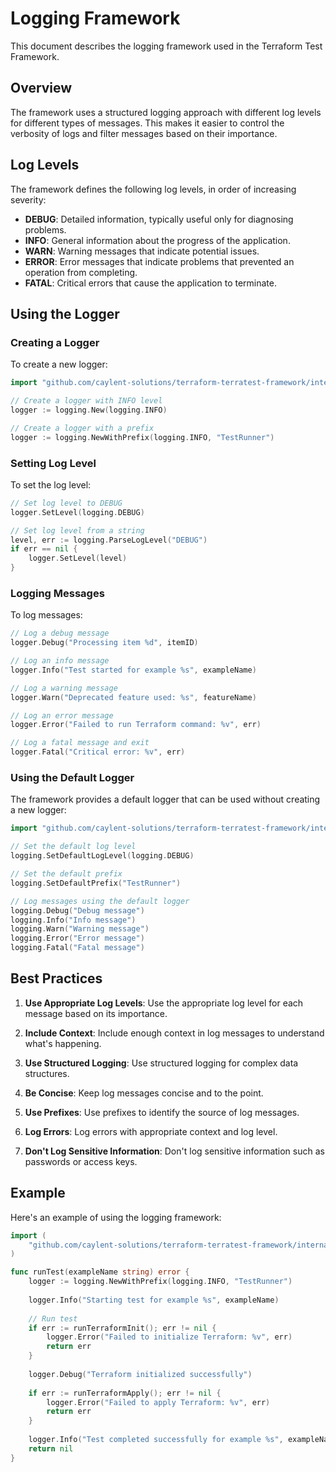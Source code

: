 # Logging Framework

This document describes the logging framework used in the Terraform Test Framework.

## Overview

The framework uses a structured logging approach with different log levels for different types of messages. This makes it easier to control the verbosity of logs and filter messages based on their importance.

## Log Levels

The framework defines the following log levels, in order of increasing severity:

- **DEBUG**: Detailed information, typically useful only for diagnosing problems.
- **INFO**: General information about the progress of the application.
- **WARN**: Warning messages that indicate potential issues.
- **ERROR**: Error messages that indicate problems that prevented an operation from completing.
- **FATAL**: Critical errors that cause the application to terminate.

## Using the Logger

### Creating a Logger

To create a new logger:

```go
import "github.com/caylent-solutions/terraform-terratest-framework/internal/logging"

// Create a logger with INFO level
logger := logging.New(logging.INFO)

// Create a logger with a prefix
logger := logging.NewWithPrefix(logging.INFO, "TestRunner")
```

### Setting Log Level

To set the log level:

```go
// Set log level to DEBUG
logger.SetLevel(logging.DEBUG)

// Set log level from a string
level, err := logging.ParseLogLevel("DEBUG")
if err == nil {
    logger.SetLevel(level)
}
```

### Logging Messages

To log messages:

```go
// Log a debug message
logger.Debug("Processing item %d", itemID)

// Log an info message
logger.Info("Test started for example %s", exampleName)

// Log a warning message
logger.Warn("Deprecated feature used: %s", featureName)

// Log an error message
logger.Error("Failed to run Terraform command: %v", err)

// Log a fatal message and exit
logger.Fatal("Critical error: %v", err)
```

### Using the Default Logger

The framework provides a default logger that can be used without creating a new logger:

```go
import "github.com/caylent-solutions/terraform-terratest-framework/internal/logging"

// Set the default log level
logging.SetDefaultLogLevel(logging.DEBUG)

// Set the default prefix
logging.SetDefaultPrefix("TestRunner")

// Log messages using the default logger
logging.Debug("Debug message")
logging.Info("Info message")
logging.Warn("Warning message")
logging.Error("Error message")
logging.Fatal("Fatal message")
```

## Best Practices

1. **Use Appropriate Log Levels**: Use the appropriate log level for each message based on its importance.

2. **Include Context**: Include enough context in log messages to understand what's happening.

3. **Use Structured Logging**: Use structured logging for complex data structures.

4. **Be Concise**: Keep log messages concise and to the point.

5. **Use Prefixes**: Use prefixes to identify the source of log messages.

6. **Log Errors**: Log errors with appropriate context and log level.

7. **Don't Log Sensitive Information**: Don't log sensitive information such as passwords or access keys.

## Example

Here's an example of using the logging framework:

```go
import (
    "github.com/caylent-solutions/terraform-terratest-framework/internal/logging"
)

func runTest(exampleName string) error {
    logger := logging.NewWithPrefix(logging.INFO, "TestRunner")
    
    logger.Info("Starting test for example %s", exampleName)
    
    // Run test
    if err := runTerraformInit(); err != nil {
        logger.Error("Failed to initialize Terraform: %v", err)
        return err
    }
    
    logger.Debug("Terraform initialized successfully")
    
    if err := runTerraformApply(); err != nil {
        logger.Error("Failed to apply Terraform: %v", err)
        return err
    }
    
    logger.Info("Test completed successfully for example %s", exampleName)
    return nil
}
```
